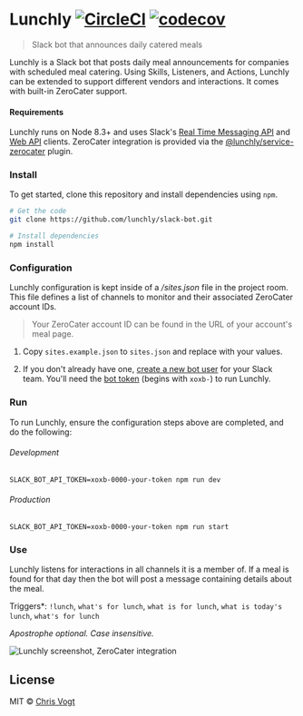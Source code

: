 # Lunchly [![CircleCI](https://circleci.com/gh/lunchly/slack-bot/tree/master.svg?style=svg)](https://circleci.com/gh/lunchly/slack-bot/tree/master) [![codecov](https://codecov.io/gh/lunchly/slack-bot/branch/master/graph/badge.svg)](https://codecov.io/gh/lunchly/slack-bot)

> Slack bot that announces daily catered meals

Lunchly is a Slack bot that posts daily meal announcements for companies with scheduled meal catering. Using Skills, Listeners, and Actions, Lunchly can be extended to support different vendors and interactions. It comes with built-in ZeroCater support.


#### Requirements

Lunchly runs on Node 8.3+ and uses Slack's [Real Time Messaging API](https://api.slack.com/rtm) and [Web API](https://api.slack.com/web) clients. ZeroCater integration is provided via the [@lunchly/service-zerocater](https://github.com/lunchly/service-zerocater) plugin.


### Install

To get started, clone this repository and install dependencies using `npm`.

```sh
# Get the code
git clone https://github.com/lunchly/slack-bot.git

# Install dependencies
npm install
```


### Configuration

Lunchly configuration is kept inside of a _/sites.json_ file in the project room. This file defines a list of channels to monitor and their associated ZeroCater account IDs.

> Your ZeroCater account ID can be found in the URL of your account's meal page.

1. Copy `sites.example.json` to `sites.json` and replace with your values.

2. If you don't already have one, [create a new bot user](https://api.slack.com/bot-users#creating-bot-user) for your Slack team. You'll need the [bot token](https://api.slack.com/docs/token-types#bot) (begins with `xoxb-`) to run Lunchly.


### Run

To run Lunchly, ensure the configuration steps above are completed, and do the following:


###### Development

```SLACK_BOT_API_TOKEN=xoxb-0000-your-token npm run dev```


###### Production

```SLACK_BOT_API_TOKEN=xoxb-0000-your-token npm run start```


### Use

Lunchly listens for interactions in all channels it is a member of. If a meal is found for that day then the bot will post a message containing details about the meal.

Triggers*: `!lunch`, `what's for lunch`, `what is for lunch`, `what is today's lunch`, `what's for lunch`

_Apostrophe optional. Case insensitive._

![Lunchly screenshot, ZeroCater integration](screenshot.png)

## License

MIT © [Chris Vogt](https://www.chrisvogt.me)
